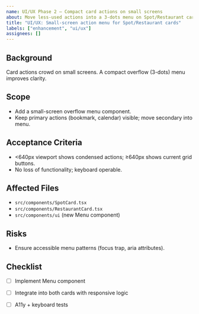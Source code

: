 ```yaml
---
name: UI/UX Phase 2 – Compact card actions on small screens
about: Move less-used actions into a 3-dots menu on Spot/Restaurant cards
title: "UI/UX: Small-screen action menu for Spot/Restaurant cards"
labels: ["enhancement", "ui/ux"]
assignees: []
---
```


## Background
Card actions crowd on small screens. A compact overflow (3-dots) menu improves clarity.

## Scope
- Add a small-screen overflow menu component.
- Keep primary actions (bookmark, calendar) visible; move secondary into menu.

## Acceptance Criteria
- <640px viewport shows condensed actions; ≥640px shows current grid buttons.
- No loss of functionality; keyboard operable.

## Affected Files
- `src/components/SpotCard.tsx`
- `src/components/RestaurantCard.tsx`
- `src/components/ui` (new Menu component)

## Risks
- Ensure accessible menu patterns (focus trap, aria attributes).

## Checklist
- [ ] Implement Menu component
- [ ] Integrate into both cards with responsive logic
- [ ] A11y + keyboard tests

